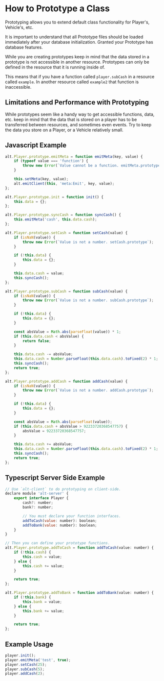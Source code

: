 # How to Prototype a Class

Prototyping allows you to extend default class functionality for Player's, Vehicle's, etc.

It is important to understand that all Prototype files should be loaded immediately after your database initialization. Granted your Prototype has database features.

While you are creating prototypes keep in mind that the data stored in a prototype is not accessible in another resource. Prototypes can only be defined in the resource that it is running inside of.

This means that if you have a function called `player.subCash` in a resource called `example`. In another resource called `example2` that function is inaccessible.

## Limitations and Performance with Prototyping

While prototypes seem like a handy way to get accessible functions, data, etc. keep in mind that the data that is stored on a player has to be transferred between resources, and sometimes even events. Try to keep the data you store on a Player, or a Vehicle relatively small.

## Javascript Example

```js
alt.Player.prototype.emitMeta = function emitMeta(key, value) {
    if (typeof value === 'function') {
        throw new Error(`Value cannot be a function. emitMeta.prototype`);
    }

    this.setMeta(key, value);
    alt.emitClient(this, 'meta:Emit', key, value);
};

alt.Player.prototype.init = function init() {
    this.data = {};
};

alt.Player.prototype.syncCash = function syncCash() {
    this.emitMeta('cash', this.data.cash);
};

alt.Player.prototype.setCash = function setCash(value) {
    if (isNaN(value)) {
        throw new Error(`Value is not a number. setCash.prototype`);
    }

    if (!this.data) {
        this.data = {};
    }

    this.data.cash = value;
    this.syncCash();
};

alt.Player.prototype.subCash = function subCash(value) {
    if (isNaN(value)) {
        throw new Error(`Value is not a number. subCash.prototype`);
    }

    if (!this.data) {
        this.data = {};
    }

    const absValue = Math.abs(parseFloat(value)) * 1;
    if (this.data.cash < absValue) {
        return false;
    }

    this.data.cash -= absValue;
    this.data.cash = Number.parseFloat(this.data.cash).toFixed(2) * 1;
    this.syncCash();
    return true;
};

alt.Player.prototype.addCash = function addCash(value) {
    if (isNaN(value)) {
        throw new Error(`Value is not a number. addCash.prototype`);
    }

    if (!this.data) {
        this.data = {};
    }

    const absValue = Math.abs(parseFloat(value));
    if (this.data.cash + absValue > 92233720368547757) {
        absValue = 92233720368547757;
    }

    this.data.cash += absValue;
    this.data.cash = Number.parseFloat(this.data.cash).toFixed(2) * 1;
    this.syncCash();
    return true;
};
```

## Typescript Server Side Example

```js
// Use `alt-client` to do prototyping on client-side.
declare module 'alt-server' {
    export interface Player {
        cash?: number;
        bank?: number;

        // You must declare your function interfaces.
        addToCash(value: number): boolean;
        addToBank(value: number): boolean;
    }
}

// Then you can define your prototype functions.
alt.Player.prototype.addToCash = function addToCash(value: number) {
    if (!this.cash) {
        this.cash = value;
    } else {
        this.cash += value;
    }

    return true;
};

alt.Player.prototype.addToBank = function addToBank(value: number) {
    if (!this.bank) {
        this.bank = value;
    } else {
        this.bank += value;
    }

    return true;
};
```

## Example Usage

```js
player.init();
player.emitMeta('test', true);
player.setCash(25);
player.subCash(5);
player.addCash(2);
```
